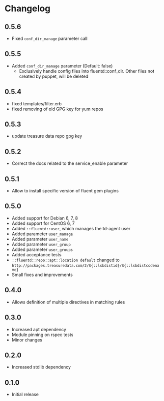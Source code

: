 # Changelog
## 0.5.6
* Fixed `conf_dir_manage` parameter call

## 0.5.5
* Added `conf_dir_manage` parameter (Default: false)
  * Exclusively handle config files into fluentd::conf_dir. Other files not created by puppet, will be deleted

## 0.5.4
* fixed templates/filter.erb
* fixed removing of old GPG key for yum repos

## 0.5.3
* update treasure data repo gpg key

## 0.5.2
* Correct the docs related to the service_enable parameter

## 0.5.1
* Allow to install specific version of fluent gem plugins

## 0.5.0
* Added support for Debian 6, 7, 8
* Added support for CentOS 6, 7
* Added `::fluentd::user`, which manages the td-agent user
* Added parameter `user_manage`
* Added parameter `user_name`
* Added parameter `user_group`
* Added parameter `user_groups`
* Added acceptance tests
* `::fluentd::repo::apt::location default` changed to
  `http://packages.treasuredata.com/2/${::lsbdistid}/${::lsbdistcodename}`
* Small fixes and improvements

## 0.4.0
* Allows definition of multiple directives in matching rules

## 0.3.0
* Increased apt dependency
* Module pinning on rspec tests
* Minor changes

## 0.2.0
* Increased stdlib dependency

## 0.1.0
* Initial release
